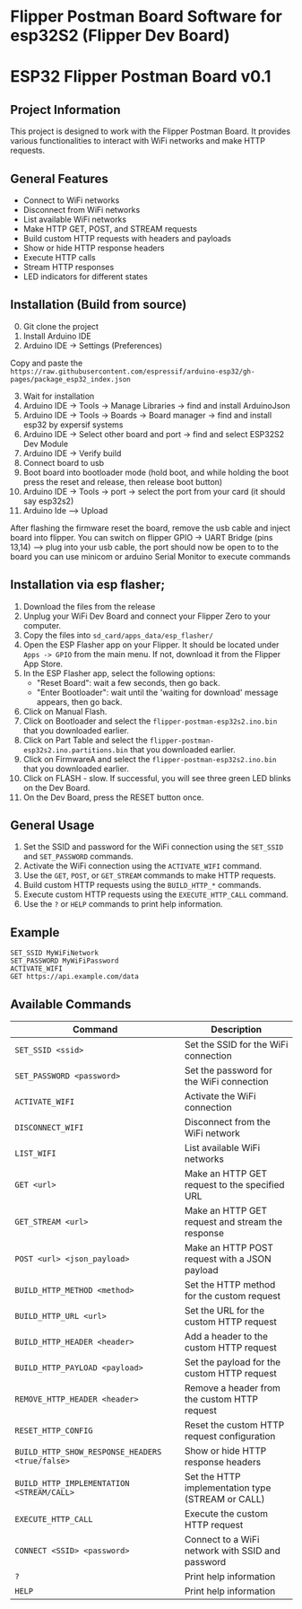 # Flipper Postman Board Software for esp32S2 (Flipper Dev Board)

# ESP32 Flipper Postman Board v0.1

## Project Information

This project is designed to work with the Flipper Postman Board. It provides various functionalities to interact with WiFi networks and make HTTP requests.

## General Features

- Connect to WiFi networks
- Disconnect from WiFi networks
- List available WiFi networks
- Make HTTP GET, POST, and STREAM requests
- Build custom HTTP requests with headers and payloads
- Show or hide HTTP response headers
- Execute HTTP calls
- Stream HTTP responses
- LED indicators for different states

## Installation (Build from source)

0. Git clone the project
1. Install Arduino IDE
2. Arduino IDE -> Settings (Preferences)

Copy and paste the `https://raw.githubusercontent.com/espressif/arduino-esp32/gh-pages/package_esp32_index.json`

3. Wait for installation
4. Arduino IDE -> Tools -> Manage Libraries -> find and install ArduinoJson
5. Arduino IDE -> Tools -> Boards -> Board manager -> find and install esp32 by expersif systems
6. Arduino IDE -> Select other board and port -> find and select ESP32S2 Dev Module
7. Arduino IDE -> Verify build
8. Connect board to usb
9. Boot board into bootloader mode (hold boot, and while holding the boot press the reset and release, then release boot button)
10. Arduino IDE -> Tools -> port -> select the port from your card (it should say esp32s2)
11. Arduino Ide --> Upload

After flashing the firmware reset the board, remove the usb cable and inject board into flipper.
You can switch on flipper GPIO -> UART Bridge (pins 13,14) --> plug into your usb cable, the port should now be open to to the board you can use minicom or arduino Serial Monitor to execute commands

## Installation via esp flasher;

1. Download the files from the release
2. Unplug your WiFi Dev Board and connect your Flipper Zero to your computer.
3. Copy the files into `sd_card/apps_data/esp_flasher/`
4. Open the ESP Flasher app on your Flipper. It should be located under `Apps -> GPIO` from the main menu. If not, download it from the Flipper App Store.
5. In the ESP Flasher app, select the following options:
   - "Reset Board": wait a few seconds, then go back.
   - "Enter Bootloader": wait until the 'waiting for download' message appears, then go back.
6. Click on Manual Flash.
7. Click on Bootloader and select the `flipper-postman-esp32s2.ino.bin` that you downloaded earlier.
8. Click on Part Table and select the `flipper-postman-esp32s2.ino.partitions.bin` that you downloaded earlier.
9. Click on FirmwareA and select the `flipper-postman-esp32s2.ino.bin` that you downloaded earlier.
10. Click on FLASH - slow. If successful, you will see three green LED blinks on the Dev Board.
11. On the Dev Board, press the RESET button once.

## General Usage

1. Set the SSID and password for the WiFi connection using the `SET_SSID` and `SET_PASSWORD` commands.
2. Activate the WiFi connection using the `ACTIVATE_WIFI` command.
3. Use the `GET`, `POST`, or `GET_STREAM` commands to make HTTP requests.
4. Build custom HTTP requests using the `BUILD_HTTP_*` commands.
5. Execute custom HTTP requests using the `EXECUTE_HTTP_CALL` command.
6. Use the `?` or `HELP` commands to print help information.

## Example

```plaintext
SET_SSID MyWiFiNetwork
SET_PASSWORD MyWiFiPassword
ACTIVATE_WIFI
GET https://api.example.com/data
```

## Available Commands

| Command                                         | Description                                       |
| ----------------------------------------------- | ------------------------------------------------- |
| `SET_SSID <ssid>`                               | Set the SSID for the WiFi connection              |
| `SET_PASSWORD <password>`                       | Set the password for the WiFi connection          |
| `ACTIVATE_WIFI`                                 | Activate the WiFi connection                      |
| `DISCONNECT_WIFI`                               | Disconnect from the WiFi network                  |
| `LIST_WIFI`                                     | List available WiFi networks                      |
| `GET <url>`                                     | Make an HTTP GET request to the specified URL     |
| `GET_STREAM <url>`                              | Make an HTTP GET request and stream the response  |
| `POST <url> <json_payload>`                     | Make an HTTP POST request with a JSON payload     |
| `BUILD_HTTP_METHOD <method>`                    | Set the HTTP method for the custom request        |
| `BUILD_HTTP_URL <url>`                          | Set the URL for the custom HTTP request           |
| `BUILD_HTTP_HEADER <header>`                    | Add a header to the custom HTTP request           |
| `BUILD_HTTP_PAYLOAD <payload>`                  | Set the payload for the custom HTTP request       |
| `REMOVE_HTTP_HEADER <header>`                   | Remove a header from the custom HTTP request      |
| `RESET_HTTP_CONFIG`                             | Reset the custom HTTP request configuration       |
| `BUILD_HTTP_SHOW_RESPONSE_HEADERS <true/false>` | Show or hide HTTP response headers                |
| `BUILD_HTTP_IMPLEMENTATION <STREAM/CALL>`       | Set the HTTP implementation type (STREAM or CALL) |
| `EXECUTE_HTTP_CALL`                             | Execute the custom HTTP request                   |
| `CONNECT <SSID> <password>`                     | Connect to a WiFi network with SSID and password  |
| `?`                                             | Print help information                            |
| `HELP`                                          | Print help information                            |
